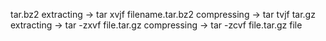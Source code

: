tar.bz2
extracting -> tar xvjf filename.tar.bz2
compressing -> tar tvjf <file>
tar.gz
extracting -> tar -zxvf file.tar.gz
compressing -> tar -zcvf file.tar.gz file
